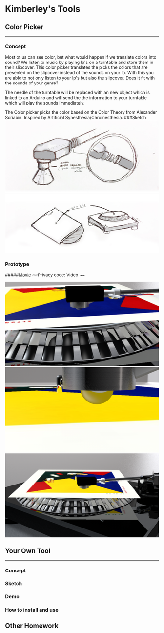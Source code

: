 # Kimberley's Tools

## Color Picker

----
### Concept
Most of us can see color, but what would happen if we translate colors into sound? We listen to music by playing lp's on a turntable and store them in their slipcover. This color picker translates the picks the colors that are presented on the slipcover instead of the sounds on your lp. With this you are able to not only listen to your lp's but also the slipcover. Does it fit with the sounds of your genre?

The needle of the turntable will be replaced with an new object which is linked to an Arduino and will send the the information to your turntable which will play the sounds immediately. 

The Color picker picks the color based on the Color Theory from Alexander Scriabin. Inspired by Artificial Synesthesia/Chromesthesia.
###Sketch
![](Pictures/sketch-01.jpg)
![](Pictures/sketch-02.jpg)
### Prototype

#####[Movie](Sketch-03.mov)
~~Privacy code: Video ~~

![](Pictures/Moviepreview1.jpg)
![](Pictures/Moviepreview.jpg)
![](Pictures/Moviepreview2.jpg)



## Your Own Tool
----

### Concept

### Sketch

### Demo

### How to install and use

## Other Homework

